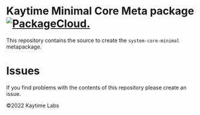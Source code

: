 # Kaytime Minimal Core Meta package [![PackageCloud.](https://github.com/kaytime/system-core-minimal/actions/workflows/build.yml/badge.svg)](https://github.com/kaytime/system-core-minimal/actions/workflows/build.yml)

This repository contains the source to create the `system-core-minimal` metapackage.

# Issues

If you find problems with the contents of this repository please create an issue.

©2022 Kaytime Labs
